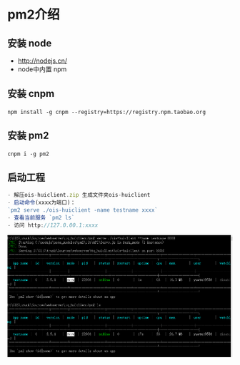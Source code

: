 # pm2介绍

 ## 安装 node 
- http://nodejs.cn/
- node中内置 npm
 ## 安装 cnpm 

 `npm install -g cnpm --registry=https://registry.npm.taobao.org`

 ## 安装 pm2
 `cnpm i -g pm2`

 ## 启动工程
  ```javascript
 - 解压ois-huiclient.zip 生成文件夹ois-huiclient
 - 启动命令(xxxx为端口)：
  `pm2 serve ./ois-huiclient -name testname xxxx` 
 - 查看当前服务 `pm2 ls`
 - 访问 http://127.0.00.1:xxxx
  ```

![](/pm2.png)